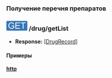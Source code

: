 ### Получение перечня препаратов

### ![GET](../../../../img/get.png) /drug/getList
* **Response:** [[DrugRecord](../../../../types/types.md#com.siams.med.api.DrugRecord)]

#### Примеры
**[http](examples/getList.md)**
